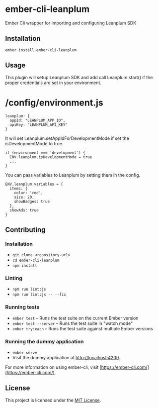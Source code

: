 ember-cli-leanplum
==============================================================================

Ember Cli wrapper for importing and configuring Leanplum SDK

Installation
------------------------------------------------------------------------------

```
ember install ember-cli-leanplum
```


Usage
------------------------------------------------------------------------------

This plugin will setup Leanplum SDK and add call Leanplum.start() if the proper credentials
are set in your environment.

# /config/environment.js
```
leanplum: {
  appId: "LEANPLUM_APP_ID",
  apiKey: "LEANPLUM_API_KEY"
}
```

It will set Leanplum.setAppIdForDevelopmentMode if set the isDevelopmentMode to true.

```
if (environment === 'development') {
  ENV.leanplum.isDevelopmentMode = true
  ...
}
```

You can pass variables to Leanplum by setting them in the config.

```
ENV.leanplum.variables = {
  items: {
    color: 'red',
    size: 20,
    showBadges: true
  },
  showAds: true
}
```

Contributing
------------------------------------------------------------------------------

### Installation

* `git clone <repository-url>`
* `cd ember-cli-leanplum`
* `npm install`

### Linting

* `npm run lint:js`
* `npm run lint:js -- --fix`

### Running tests

* `ember test` – Runs the test suite on the current Ember version
* `ember test --server` – Runs the test suite in "watch mode"
* `ember try:each` – Runs the test suite against multiple Ember versions

### Running the dummy application

* `ember serve`
* Visit the dummy application at [http://localhost:4200](http://localhost:4200).

For more information on using ember-cli, visit [https://ember-cli.com/](https://ember-cli.com/).

License
------------------------------------------------------------------------------

This project is licensed under the [MIT License](LICENSE.md).
